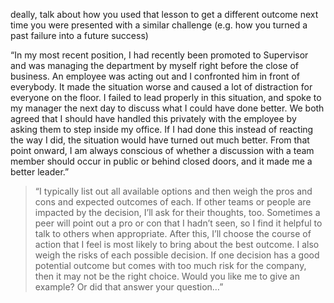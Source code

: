 deally, talk about how you used that lesson to get a different outcome next time you were presented with a similar challenge (e.g. how you turned a past failure into a future success)


“In my most recent position, I had recently been promoted to Supervisor and was managing the department by myself right before the close of business. An employee was acting out and I confronted him in front of everybody. It made the situation worse and caused a lot of distraction for everyone on the floor. I failed to lead properly in this situation, and spoke to my manager the next day to discuss what I could have done better. We both agreed that I should have handled this privately with the employee by asking them to step inside my office. If I had done this instead of reacting the way I did, the situation would have turned out much better. From that point onward, I am always conscious of whether a discussion with a team member should occur in public or behind closed doors, and it made me a better leader.”



> “I typically list out all available options and then weigh the pros and cons and expected outcomes of each. If other teams or people are impacted by the decision, I’ll ask for their thoughts, too. Sometimes a peer will point out a pro or con that I hadn’t seen, so I find it helpful to talk to others when appropriate. After this, I’ll choose the course of action that I feel is most likely to bring about the best outcome. I also weigh the risks of each possible decision. If one decision has a good potential outcome but comes with too much risk for the company, then it may not be the right choice. Would you like me to give an example? Or did that answer your question…”